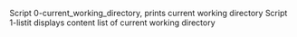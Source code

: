 Script 0-current_working_directory, prints current working directory
Script 1-listit displays content list of current working directory
